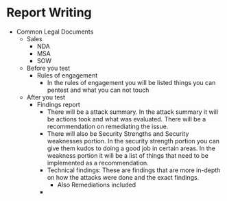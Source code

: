 # Report Writing

- Common Legal Documents
    - Sales
        - NDA
        - MSA
        - SOW
    - Before you test
        - Rules of engagement
            - In the rules of engagement you will be listed things you can pentest and what you can not touch
    - After you test
        - Findings report
            - There will be a attack summary. In the attack summary it will be actions took and what was evaluated. There will be a recommendation on remediating the issue.
            - There will also be Security Strengths and Security weaknesses portion. In the security strength portion you can give them kudos to doing a good job in certain areas. In the weakness portion it will be a list of things that need to be implemented as a recommendation.
            - Technical findings: These are findings that are more in-depth on how the attacks were done and the exact findings.
                - Also Remediations included
            -